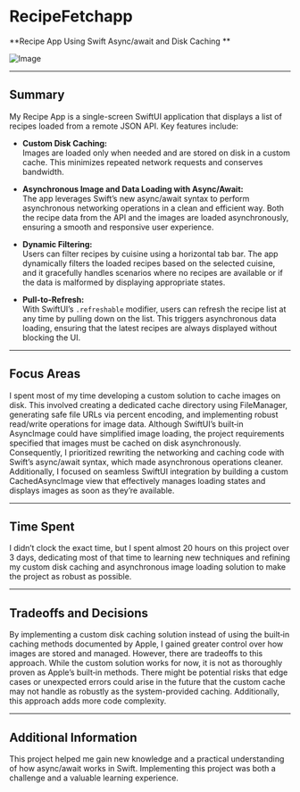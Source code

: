 # RecipeFetchapp

**Recipe App Using Swift Async/await and  Disk Caching **

![Image](https://github.com/user-attachments/assets/4e76250c-d61e-4465-8694-30fe1a7e0fb1)

---

## Summary

My Recipe App is a single-screen SwiftUI application that displays a list of recipes loaded from a remote JSON API. Key features include:

- **Custom Disk Caching:**  
  Images are loaded only when needed and are stored on disk in a custom cache. This minimizes repeated network requests and conserves bandwidth.

- **Asynchronous Image and Data Loading with Async/Await:**  
  The app leverages Swift’s new async/await syntax to perform asynchronous networking operations in a clean and efficient way. Both the recipe data from the API and the images are loaded asynchronously, ensuring a smooth and responsive user experience.

- **Dynamic Filtering:**  
  Users can filter recipes by cuisine using a horizontal tab bar. The app dynamically filters the loaded recipes based on the selected cuisine, and it gracefully handles scenarios where no recipes are available or if the data is malformed by displaying appropriate states.

- **Pull-to-Refresh:**  
  With SwiftUI’s `.refreshable` modifier, users can refresh the recipe list at any time by pulling down on the list. This triggers asynchronous data loading, ensuring that the latest recipes are always displayed without blocking the UI.

---

## Focus Areas

I spent most of my time developing a custom solution to cache images on disk. This involved creating a dedicated cache directory using FileManager, generating safe file URLs via percent encoding, and implementing robust read/write operations for image data. Although SwiftUI’s built‑in AsyncImage could have simplified image loading, the project requirements specified that images must be cached on disk asynchronously. Consequently, I prioritized rewriting the networking and caching code with Swift’s async/await syntax, which made asynchronous operations cleaner. Additionally, I focused on seamless SwiftUI integration by building a custom CachedAsyncImage view that effectively manages loading states and displays images as soon as they’re available.

---

## Time Spent

I didn’t clock the exact time, but I spent almost 20 hours on this project over 3 days, dedicating most of that time to learning new techniques and refining my custom disk caching and asynchronous image loading solution to make the project as robust as possible.

---

## Tradeoffs and Decisions

By implementing a custom disk caching solution instead of using the built‑in caching methods documented by Apple, I gained greater control over how images are stored and managed. However, there are tradeoffs to this approach. While the custom solution works for now, it is not as thoroughly proven as Apple’s built‑in methods. There might be potential risks that edge cases or unexpected errors could arise in the future that the custom cache may not handle as robustly as the system-provided caching. Additionally, this approach adds more code complexity.

---

## Additional Information

This project helped me gain new knowledge and a practical understanding of how async/await works in Swift. Implementing this project was both a challenge and a valuable learning experience.
